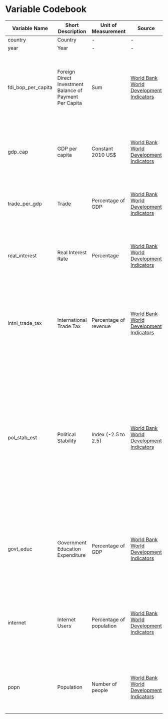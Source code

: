 # Variable Codebook


| Variable Name | Short Description | Unit of Measurement | Source | Description | Data Type |
|---------------|--------------------|--------------------|--------|--------------|-----------|
| country | Country | - | - | Country name | Categorical |
| year | Year | - | - | Year | Numerical |
| fdi_bop_per_capita | Foreign Direct Investment Balance of Payment Per Capita| Sum | [World Bank World Development Indicators](https://data.worldbank.org/indicator/BX.KLT.DINV.WD.GD.ZS) | Foreign direct investment refers to direct investment equity flows in the reporting economy. It is the sum of equity capital, reinvestment of earnings, and other capital.  | Continuous |
| gdp_cap | GDP per capita | Constant 2010 US$ | [World Bank World Development Indicators](https://data.worldbank.org/indicator/NY.GDP.PCAP.KD) | GDP per capita, measured in constant 2010 US dollars. It represents the gross domestic product divided by the midyear population. | Continuous |
| trade_per_gdp | Trade | Percentage of GDP | [World Bank World Development Indicators](https://data.worldbank.org/indicator/NE.TRD.GNFS.ZS) | Trade, measured as a percentage of GDP. It represents the sum of exports and imports of goods and services. | Continuous |
| real_interest | Real Interest Rate | Percentage | [World Bank World Development Indicators](https://data.worldbank.org/indicator/FR.INR.RINR) | Real interest rate, adjusted for inflation as measured by the GDP deflator. It represents the lending interest rate adjusted for inflation. | Continuous |
| intnl_trade_tax | International Trade Tax | Percentage of revenue | [World Bank World Development Indicators](https://data.worldbank.org/indicator/GC.TAX.INTT.RV.ZS) | Taxes on international trade, measured as a percentage of revenue. It includes import duties, export duties, profits of export or import monopolies, exchange profits, and exchange taxes. | Continuous |
| pol_stab_est | Political Stability | Index (-2.5 to 2.5) | [World Bank World Development Indicators](https://data.worldbank.org/indicator/PV.EST) | Political Stability and Absence of Violence/Terrorism, measured as an index ranging from -2.5 to 2.5. It captures perceptions of the likelihood of political instability and/or politically-motivated violence, including terrorism. Lower values indicate worse perceptions, with -2.5 being the worst possible score, while higher values indicate better perceptions, with 2.5 being the best possible score. | Continuous |
| govt_educ | Government Education Expenditure | Percentage of GDP | [World Bank World Development Indicators](https://data.worldbank.org/indicator/SE.XPD.TOTL.GD.ZS) | Government expenditure on education, measured as a percentage of GDP. It includes expenditure funded by transfers from international sources to government. | Continuous |
| internet | Internet Users | Percentage of population | [World Bank World Development Indicators](https://data.worldbank.org/indicator/IT.NET.USER.ZS) | Individuals using the Internet, measured as a percentage of the population. It represents the proportion of individuals who have used the Internet from any location in the last 3 months. | Continuous |
| popn | Population | Number of people | [World Bank World Development Indicators](https://data.worldbank.org/indicator/SP.POP.TOTL) | Total population, based on the de facto definition of population, which counts all residents regardless of legal status or citizenship. | Numerical |
